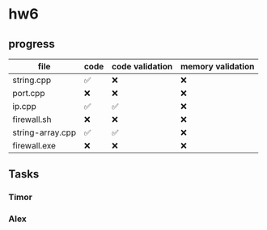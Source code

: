 # hw6

## progress

<!---:white_check_mark:
:x:-->

|  file  |  code  |  code validation  |  memory validation  |
| ------ | ------ | ----------------- | ------------------- |
|string.cpp| :white_check_mark:|:x:|:x:|
|port.cpp|:x:|:x:|:x:|
|ip.cpp|:white_check_mark:|:white_check_mark:|:x:|
|firewall.sh|:x:|:x:|:x:|
|string-array.cpp|:white_check_mark:|:white_check_mark:|:x:|
|firewall.exe|:x:|:x:|:x:|


## Tasks
### Timor


### Alex
